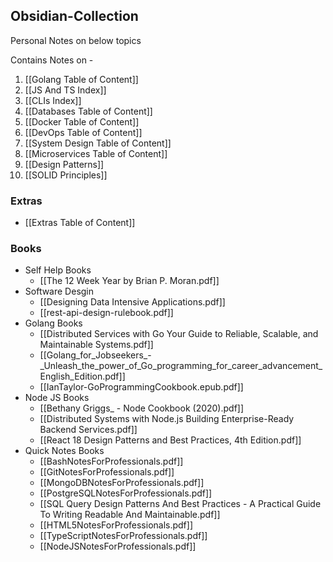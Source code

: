 ## Obsidian-Collection
Personal Notes on below topics

Contains Notes on - 
1. [[Golang Table of Content]] 
2. [[JS And TS Index]]
3. [[CLIs Index]]
4. [[Databases Table of Content]]
5. [[Docker Table of Content]]
6. [[DevOps Table of Content]]
7. [[System Design Table of Content]]
8. [[Microservices Table of Content]]
9. [[Design Patterns]]
10. [[SOLID Principles]]

### Extras
- [[Extras Table of Content]]

### Books
- Self Help Books
	- [[The 12 Week Year by Brian P. Moran.pdf]]
- Software Desgin
	- [[Designing Data Intensive Applications.pdf]]
	- [[rest-api-design-rulebook.pdf]]
- Golang Books
	- [[Distributed Services with Go Your Guide to Reliable, Scalable, and Maintainable Systems.pdf]]
	- [[Golang_for_Jobseekers_-_Unleash_the_power_of_Go_programming_for_career_advancement_English_Edition.pdf]]
	- [[IanTaylor-GoProgrammingCookbook.epub.pdf]]
- Node JS Books
	- [[Bethany Griggs_ - Node Cookbook (2020).pdf]]
	- [[Distributed Systems with Node.js Building Enterprise-Ready Backend Services.pdf]]
	- [[React 18 Design Patterns and Best Practices, 4th Edition.pdf]]
- Quick Notes Books
	- [[BashNotesForProfessionals.pdf]]
	- [[GitNotesForProfessionals.pdf]]
	- [[MongoDBNotesForProfessionals.pdf]]
	- [[PostgreSQLNotesForProfessionals.pdf]]
	- [[SQL Query Design Patterns And Best Practices - A Practical Guide To Writing Readable And Maintainable.pdf]]
	- [[HTML5NotesForProfessionals.pdf]]
	- [[TypeScriptNotesForProfessionals.pdf]]
	- [[NodeJSNotesForProfessionals.pdf]]